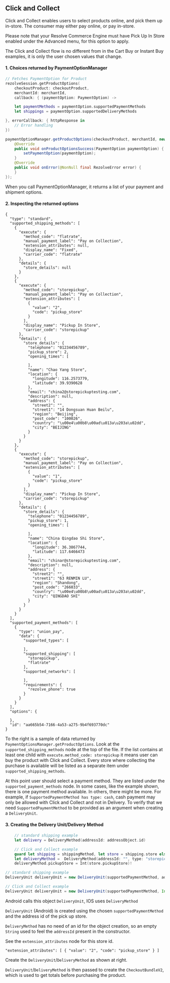 ## Click and Collect

Click and Collect enables users to select products online, and pick them up in-store. The consumer may either pay online, or pay in-store.

Please note that your Resolve Commerce Engine must have Pick Up In Store enabled under the Advanced menu, for this option to apply. 

The Click and Collect flow is no different from in the Cart Buy or Instant Buy examples, it is only the user chosen values that change. 

#### 1. Choices returned by PaymentOptionManager

```swift
// Fetches PaymentOption for Product
rezolveSession.getProductOptions(
    checkoutProduct: checkoutProduct,
    merchantId: merchantId,
    callback: { (paymentOption: PaymentOption) ->

    let paymentMethods = paymentOption.supportedPaymentMethods
    let shippings = paymentOption.supportedDeliveryMethods

}, errorCallback: { httpResponse in
    // Error handling
})
```
```java
paymentOptionManager.getProductOptions(checkoutProduct, merchantId, new PaymentOptionCallback() {
    @Override
    public void onProductOptionsSuccess(PaymentOption paymentOption) {
        setPaymentOption(paymentOption);
    }
    @Override
    public void onError(@NonNull final RezolveError error) {
    }
});

```

When you call PaymentOptionManager, it returns a list of your payment and shipment options.

#### 2. Inspecting the returned options

```
{
  "type": "standard",
  "supported_shipping_methods": [
    {
      "execute": {
        "method_code": "flatrate",
        "manual_payment_label": "Pay on Collection",
        "extension_attributes": null,
        "display_name": "Fixed",
        "carrier_code": "flatrate"
      },
      "details": {
        "store_details": null
      }
    },
    {
      "execute": {
        "method_code": "storepickup",
        "manual_payment_label": "Pay on Collection",
        "extension_attributes": [
          {
            "value": "2",
            "code": "pickup_store"
          }
        ],
        "display_name": "Pickup In Store",
        "carrier_code": "storepickup"
      },
      "details": {
        "store_details": {
          "telephone": "01234456789",
          "pickup_store": 2,
          "opening_times": [
            
          ],
          "name": "Chao Yang Store",
          "location": {
            "longitude": 116.2573779,
            "latitude": 39.9390628
          },
          "email": "china2@storepickuptesting.com",
          "description": null,
          "address": {
            "street2": "",
            "street1": "14 Dongsuan Huan Beilu",
            "region": "Beijing",
            "post_code": "100026",
            "country": "\u00e4\u00b8\u00ad\u013a\u203a\u02dd",
            "city": "BEIJING"
          }
        }
      }
    },
    {
      "execute": {
        "method_code": "storepickup",
        "manual_payment_label": "Pay on Collection",
        "extension_attributes": [
          {
            "value": "1",
            "code": "pickup_store"
          }
        ],
        "display_name": "Pickup In Store",
        "carrier_code": "storepickup"
      },
      "details": {
        "store_details": {
          "telephone": "01234456789",
          "pickup_store": 1,
          "opening_times": [
            
          ],
          "name": "China Qingdao Shi Store",
          "location": {
            "longitude": 36.3867744,
            "latitude": 117.6466473
          },
          "email": "chinar@storepickuptesting.com",
          "description": null,
          "address": {
            "street2": "",
            "street1": "63 RENMIN LU",
            "region": "Shandong",
            "post_code": "266033",
            "country": "\u00e4\u00b8\u00ad\u013a\u203a\u02dd",
            "city": "QINGDAO SHI"
          }
        }
      }
    }
  ],
  "supported_payment_methods": [
    {
      "type": "union_pay",
      "data": {
        "supported_types": [
          
        ],
        "supported_shipping": [
          "storepickup",
          "flatrate"
        ],
        "supported_networks": [
          
        ],
        "requirements": {
          "rezolve_phone": true
        }
      }
    }
  ],
  "options": {
    
  },
  "id": "aa665b54-7166-4a53-a275-9b4f693770dc"
}
```

To the right is a sample of data returned by `PaymentOptionsManager.getProductOptions`. Look at the `supported_shipping_methods` node at the top of the file. If the list contains at least one child with `execute.method_code: storepickup` it means user can buy the product with Click and Collect. Every store where collecting the purchase is available will be listed as a separate item under `supported_shipping_methods`.

At this point user should select a payment method. They are listed under the `supported_payment_methods` node. In some cases, like the example shown, there is one payment method available. In others, there might be more. For example, if `SupportedPaymentMethod has type: cash`, cash payment may only be allowed with Click and Collect and not in Delivery. To verify that we need `SupportedPaymentMethod` to be provided as an argument when creating a `DeliveryUnit`.

#### 3. Creating the Delivery Unit/Delivery Method

```swift
    // standard shipping example
    let delivery = DeliveryMethod(addressId: addressObject.id)

    // Click and Collect example
    guard let shipping = shippingMethod, let store = shipping.store else { preconditionFailure() }
    let deliveryMethod =  DeliveryMethod(addressId: "", type: "storepickup") 
    deliveryMethod.pickupStore = Int(store.pickupStore)!
```
```java
// standard shipping example
DeliveryUnit deliveryUnit = new DeliveryUnit(supportedPaymentMethod, address.getId());

// Click and Collect example
DeliveryUnit deliveryUnit = new DeliveryUnit(supportedPaymentMethod, Integer.valueOf(supportedDeliveryMethod.getShippingMethod().getExtensionAttributes().get(0).getValue()));
```

Android calls this object `DeliveryUnit`, IOS uses `DeliveryMethod`

`DeliveryUnit` (Android) is created using the chosen `supportedPaymentMethod` and the address id of the pick up store. 

`DeliveryMethod` has no need of an id for the object creation, so an empty `String` used to feel the `addressId` present in the constructor.

See the `extension_attributes` node for this store id. 

`"extension_attributes": [ { "value": "2", "code": "pickup_store" } ]`

Create the `DeliveryUnit`/`DeliveryMethod` as shown at right. 

`DeliveryUnit`/`DeliveryMethod` is then passed to create the `CheckoutBundleV2`, which is used to get totals before purchasing the product. 



